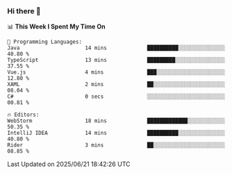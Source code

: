 ### Hi there 👋

<!--
**asdf12303116/asdf12303116** is a ✨ _special_ ✨ repository because its `README.md` (this file) appears on your GitHub profile.

Here are some ideas to get you started:

- 🔭 I’m currently working on ...
- 🌱 I’m currently learning ...
- 👯 I’m looking to collaborate on ...
- 🤔 I’m looking for help with ...
- 💬 Ask me about ...
- 📫 How to reach me: ...
- 😄 Pronouns: ...
- ⚡ Fun fact: ...
-->

<!--START_SECTION:waka-->
📊 **This Week I Spent My Time On** 

```text
💬 Programming Languages: 
Java                     14 mins             ██████████░░░░░░░░░░░░░░░   40.80 % 
TypeScript               13 mins             █████████░░░░░░░░░░░░░░░░   37.55 % 
Vue.js                   4 mins              ███░░░░░░░░░░░░░░░░░░░░░░   12.80 % 
XAML                     2 mins              ██░░░░░░░░░░░░░░░░░░░░░░░   08.04 % 
C#                       0 secs              ░░░░░░░░░░░░░░░░░░░░░░░░░   00.81 % 

🔥 Editors: 
WebStorm                 18 mins             █████████████░░░░░░░░░░░░   50.35 % 
IntelliJ IDEA            14 mins             ██████████░░░░░░░░░░░░░░░   40.80 % 
Rider                    3 mins              ██░░░░░░░░░░░░░░░░░░░░░░░   08.85 % 
```


 Last Updated on 2025/06/21 18:42:26 UTC
<!--END_SECTION:waka-->
